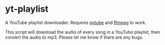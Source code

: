 # yt-playlist
A YouTube playlist downloader. Requires [pytube](https://github.com/nficano/pytube) and [ffmpeg](https://www.ffmpeg.org/) to work.

This script will download the audio of every song in a YouTube playlist, then convert the audio to mp3. Please let me know if there are any bugs.

